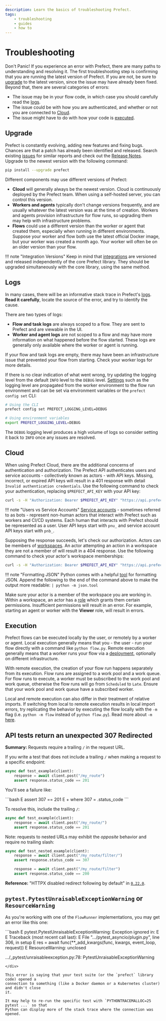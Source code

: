 ```yaml
---
description: Learn the basics of troubleshooting Prefect.
tags:
    - troubleshooting
    - guides
    - how to
---
```


# Troubleshooting

Don't Panic! If you experience an error with Prefect, there are many paths to understanding and resolving it. The first troubleshooting step is confirming that you are running the latest version of Prefect. If you are not, be sure to [upgrade](#upgrade) to the latest version, since the issue may have already been fixed. Beyond that, there are several categories of errors:

* The issue may be in your flow code, in which case you should carefully read the [logs](#logs).
* The issue could be with how you are authenticated, and whether or not you are connected to [Cloud](#cloud).
* The issue might have to do with how your code is [executed](#execution).

## Upgrade

Prefect is constantly evolving, adding new features and fixing bugs. Chances are that a patch has already been identified and released. Search existing [issues](https://github.com/PrefectHQ/prefect/issues) for similar reports and check out the [Release Notes](https://github.com/PrefectHQ/prefect/blob/main/RELEASE-NOTES.md). Upgrade to the newest version with the following command:

```bash
pip install --upgrade prefect
```

Different components may use different versions of Prefect:

* **Cloud** will generally always be the newest version. Cloud is continuously deployed by the Prefect team. When using a self-hosted server, you can control this version.
* **Workers and agents** typically don't change versions frequently, and are usually whatever the latest version was at the time of creation. Workers and agents provision infrastructure for flow runs, so upgrading them may help with infrastructure problems.
* **Flows** could use a different version than the worker or agent that created them, especially when running in different environments. Suppose your worker and flow both use the latest official Docker image, but your worker was created a month ago. Your worker will often be on an older version than your flow.

!!! note "Integration Versions"
    Keep in mind that [integrations](/integrations/) are versioned and released independently of the core Prefect library. They should be upgraded simultaneously with the core library, using the same method.

## Logs

In many cases, there will be an informative stack trace in Prefect's [logs](/concepts/logs/). **Read it carefully**, locate the source of the error, and try to identify the cause.

There are two types of logs:

* **Flow and task logs** are always scoped to a flow. They are sent to Prefect and are viewable in the UI.
* **Worker and agent logs** are not scoped to a flow and may have more information on what happened before the flow started. These logs are generally only available where the worker or agent is running.

If your flow and task logs are empty, there may have been an infrastructure issue that prevented your flow from starting. Check your worker logs for more details.

If there is no clear indication of what went wrong, try updating the logging level from the default `INFO` level to the `DEBUG` level. [Settings](/api-ref/prefect/settings/) such as the logging level are propagated from the worker environment to the flow run environment and can be set via environment variables or the `prefect config set` CLI:

```bash
# Using the CLI
prefect config set PREFECT_LOGGING_LEVEL=DEBUG

# Using environment variables
export PREFECT_LOGGING_LEVEL=DEBUG
```

The `DEBUG` logging level produces a high volume of logs so consider setting it back to `INFO` once any issues are resolved.

## Cloud

When using Prefect Cloud, there are the additional concerns of authentication and authorization. The Prefect API authenticates users and service accounts - collectively known as actors - with API keys. Missing, incorrect, or expired API keys will result in a 401 response with detail `Invalid authentication credentials`. Use the following command to check your authentication, replacing `$PREFECT_API_KEY` with your API key:

```bash
curl -s -H "Authorization: Bearer $PREFECT_API_KEY" "https://api.prefect.cloud/api/me/"
```

!!! note "Users vs Service Accounts"
    [Service accounts](/cloud/users/service-accounts/) - sometimes referred to as bots - represent non-human actors that interact with Prefect such as workers and CI/CD systems. Each human that interacts with Prefect should be represented as a user. User API keys start with `pnu_` and service account API keys start with `pnb_`.

Supposing the response succeeds, let's check our authorization. Actors can be members of [workspaces](/cloud/workspaces/). An actor attempting an action in a workspace they are not a member of will result in a 404 response. Use the following command to check your actor's workspace memberships:

```bash
curl -s -H "Authorization: Bearer $PREFECT_API_KEY" "https://api.prefect.cloud/api/me/workspaces"
```

!!! note "Formatting JSON"
    Python comes with a helpful [tool](https://docs.python.org/3/library/json.html#module-json.tool) for formatting JSON. Append the following to the end of the command above to make the output more readable: `| python -m json.tool`

Make sure your actor is a member of the workspace you are working in. Within a workspace, an actor has a [role](/cloud/users/roles/) which grants them certain permissions. Insufficient permissions will result in an error. For example, starting an agent or worker with the **Viewer** role, will result in errors.

## Execution

Prefect flows can be executed locally by the user, or remotely by a worker or agent. Local execution generally means that you - the user - run your flow directly with a command like `python flow.py`. Remote execution generally means that a worker runs your flow via a [deployment](/concepts/deployments/), optionally on different infrastructure.

With remote execution, the creation of your flow run happens separately from its execution. Flow runs are assigned to a work pool and a work queue. For flow runs to execute, a worker must be subscribed to the work pool and work queue, otherwise the flow runs will go from `Scheduled` to `Late`. Ensure that your work pool and work queue have a subscribed worker.

Local and remote execution can also differ in their treatment of relative imports. If switching from local to remote execution results in local import errors, try replicating the behavior by executing the flow locally with the `-m` flag (i.e. `python -m flow` instead of `python flow.py`). Read more about `-m` [here](https://stackoverflow.com/a/62923810).

## API tests return an unexpected 307 Redirected

**Summary:** Requests require a trailing `/` in the request URL.

If you write a test that does not include a trailing `/` when making a request to a specific endpoint:

```python
async def test_example(client):
    response = await client.post("/my_route")
    assert response.status_code == 201
```

You'll see a failure like:

<div class="terminal">
```bash
E       assert 307 == 201
E        +  where 307 = <Response [307 Temporary Redirect]>.status_code
```
</div>

To resolve this, include the trailing `/`:

```python
async def test_example(client):
    response = await client.post("/my_route/")
    assert response.status_code == 201
```

Note: requests to nested URLs may exhibit the *opposite* behavior and require no trailing slash:

```python
async def test_nested_example(client):
    response = await client.post("/my_route/filter/")
    assert response.status_code == 307

    response = await client.post("/my_route/filter")
    assert response.status_code == 200
```

**Reference:** "HTTPX disabled redirect following by default" in [`0.22.0`](https://github.com/encode/httpx/blob/master/CHANGELOG.md#0200-13th-october-2021).

## `pytest.PytestUnraisableExceptionWarning` or `ResourceWarning`

As you're working with one of the `FlowRunner` implementations, you may get an
error like this one:

<div class="terminal">
```bash
E               pytest.PytestUnraisableExceptionWarning: Exception ignored in: <ssl.SSLSocket fd=-1, family=AddressFamily.AF_INET, type=SocketKind.SOCK_STREAM, proto=0>
E
E               Traceback (most recent call last):
E                 File ".../pytest_asyncio/plugin.py", line 306, in setup
E                   res = await func(**_add_kwargs(func, kwargs, event_loop, request))
E               ResourceWarning: unclosed <ssl.SSLSocket fd=10, family=AddressFamily.AF_INET, type=SocketKind.SOCK_STREAM, proto=0, laddr=('127.0.0.1', 60605), raddr=('127.0.0.1', 6443)>

.../_pytest/unraisableexception.py:78: PytestUnraisableExceptionWarning

```
</div>

This error is saying that your test suite (or the `prefect` library code) opened a
connection to something (like a Docker daemon or a Kubernetes cluster) and didn't close
it.

It may help to re-run the specific test with `PYTHONTRACEMALLOC=25 pytest ...` so that
Python can display more of the stack trace where the connection was opened.
